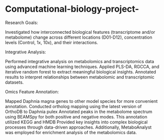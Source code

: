 # Computational-biology-project-

Research Goals:

Investigated how interconnected biological features (transcriptome and/or metabolome) change across different locations (D01-D12), concentration levels (Control, 1x, 10x), and their interactions.

Integrative Analysis:

Performed integrative analysis on metabolomics and transcriptomics data using advanced machine learning techniques.
Applied PLS-DA, RGCCA, and iterative random forest to extract meaningful biological insights.
Annotated results to interpret relationships between metabolomic and transcriptomic datasets.

Omics Feature Annotation:

Mapped Daphnia magna genes to other model species for more convenient annotation.
Conducted ortholog mapping using the latest version of OrthoDB to Daphnia pulex
Annotated peaks in the metabolome spectrum using BEAMSpy for both positive and negative modes. This annotation utilized KEGG and HMDB
Provided key insights into complex biological processes through data-driven approaches. Additionally, MetaboAnalyst was employed for enrichment analysis of the metabolomics data.
